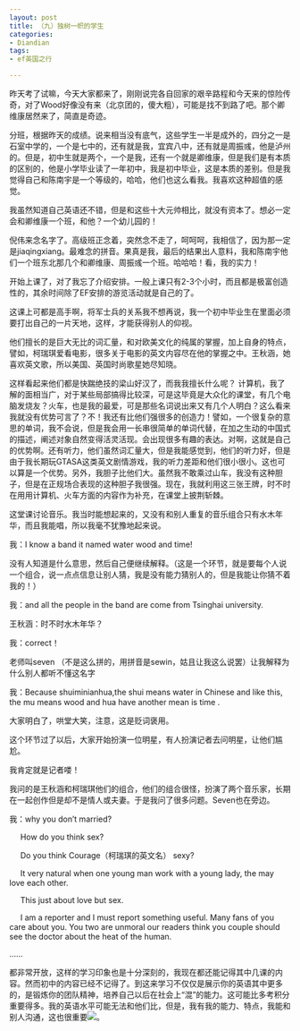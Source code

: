 ```yaml
---
layout: post
title: （九）独树一帜的学生
categories:
- Diandian
tags:
- ef英国之行

---
```

<p></p>
<p>昨天考了试嘛，今天大家都来了，刚刚说完各自回家的艰辛路程和今天来的惊险传奇，对了Wood好像没有来（北京团的，傻大粗），可能是找不到路了吧。那个卿维康居然来了，简直是奇迹。</p>
<p>分班，根据昨天的成绩。说来相当没有底气，这些学生一半是成外的，四分之一是石室中学的，一个是七中的，还有就是我，宜宾八中，还有就是周振彧，他是泸州的。但是，初中生就是两个，一个是我，还有一个就是卿维康，但是我们是有本质的区别的，他是小学毕业读了一年初中，我是初中毕业，这是本质的差别。但是我觉得自己和陈南宇是一个等级的，哈哈，他们也这么看我。我喜欢这种超值的感觉。</p>
<p>我虽然知道自己英语还不错，但是和这些十大元帅相比，就没有资本了。想必一定会和卿维康一个班，和他？一个幼儿园的！</p>
<p>倪伟来念名字了。高级班正念着，突然念不走了，呵呵呵，我相信了，因为那一定是jiaqingxiang。最难念的拼音。果真是我，最后的结果出人意料，我和陈南宇他们一个班东北那几个和卿维康、周振彧一个班。哈哈哈！看，我的实力！</p>
<p>开始上课了，对了我忘了介绍安排。一般上课只有2-3个小时，而且都是极富创造性的，其余时间除了EF安排的游览活动就是自己的了。</p>
<p>这课上可都是高手啊，将军士兵的关系我不想再说，我一个初中毕业生在里面必须要打出自己的一片天地，这样，才能获得别人的仰视。</p>
<p>他们擅长的是巨大无比的词汇量，和对欧美文化的纯属的掌握，加上自身的特点，譬如，柯瑞琪爱看电影，很多关于电影的英文内容尽在他的掌握之中。王秋涵，她喜欢英文歌，所以美国、英国时尚歌星她尽知晓。</p>
<p>这样看起来他们都是快踹绝技的梁山好汉了，而我我擅长什么呢？ 计算机，我了解的面相当广，对于某些局部搞得比较深，可是这毕竟是大众化的课堂，有几个电脑发烧友？火车，也是我的最爱，可是那些名词说出来又有几个人明白？这么看来我就没有优势可言了？不！我还有比他们强很多的创造力！譬如，一个很复杂的意思的单词，我不会说，但是我会用一长串很简单的单词代替，在加之生动的中国式的描述，阐述对象自然变得活灵活现。会出现很多有趣的表达。对啊，这就是自己的优势啊。还有听力，他们虽然词汇量大，但是我能感觉到，他们的听力好，但是由于我长期玩GTASA这类英文剧情游戏，我的听力差距和他们很小很小。这也可以算是一个优势。另外，我胆子比他们大。虽然我不敢乘过山车，我没有这种胆子，但是在正规场合表现的这种胆子我很强。现在，我就利用这三张王牌，时不时在用用计算机、火车方面的内容作为补充，在课堂上披荆斩棘。</p>
<p>这堂课讨论音乐。我当时能想起来的，又没有和别人重复的音乐组合只有水木年华，而且我能唱，所以我毫不犹豫地起来说。</p>
<p>我：I know a band it named water wood and time!</p>
<p>没有人知道是什么意思，然后自己便继续解释。（这是一个环节，就是要每个人说一个组合，说一点点信息让别人猜，我是没有能力猜别人的，但是我能让你猜不着我的！）</p>
<p>我：and all the people in the band are come from Tsinghai university. </p>
<p>王秋涵：时不时水木年华？</p>
<p>我：correct！</p>
<p>老师叫seven （不是这么拼的，用拼音是sewin，姑且让我这么说罢）让我解释为什么别人都听不懂这名字</p>
<p>我：Because shuiminianhua,the shui means water in Chinese and like this, the mu means wood and hua have another mean is time .</p>
<p>大家明白了，哄堂大笑，注意，这是贬词褒用。</p>
<p>这个环节过了以后，大家开始扮演一位明星，有人扮演记者去问明星，让他们尴尬。</p>
<p>我肯定就是记者喽！</p>
<p>我问的是王秋涵和柯瑞琪他们的组合，他们的组合很怪，扮演了两个音乐家，长期在一起创作但是却不是情人或夫妻。于是我问了很多问题。Seven也在旁边。</p>
<p>我：why you don’t married?</p>
<p>&nbsp;&nbsp;&nbsp;&nbsp; How do you think sex?</p>
<p>&nbsp;&nbsp;&nbsp;&nbsp; Do you think Courage（柯瑞琪的英文名） sexy?</p>
<p>&nbsp;&nbsp;&nbsp;&nbsp; It very natural when one young man work with a young lady, the may love each other. </p>
<p>&nbsp;&nbsp;&nbsp;&nbsp; This just about love but sex.</p>
<p>&nbsp;&nbsp;&nbsp;&nbsp; I am a reporter and I must report something useful. Many fans of you care about you. You two are unmoral our readers think you couple should see the doctor about the heat of the human.</p>
<p>……</p>
<p>都非常开放，这样的学习印象也是十分深刻的，我现在都还能记得其中几课的内容。然而初中的内容已经不记得了。到这来学习不仅仅是展示你的英语其中更多的，是锻炼你的团队精神，培养自己以后在社会上“混”的能力。这可能比多考积分重要得多。我的英语水平可能无法和他们比，但是，我有我的能力、特点，我能和别人沟通，这也很重要<img src="http://m2.img.srcdd.com/farm4/d/2012/0627/10/34BC7DAA08869CFC3F74D536644313AA_B500_900_474_197.PNG" />。 </p>
<p></p>
